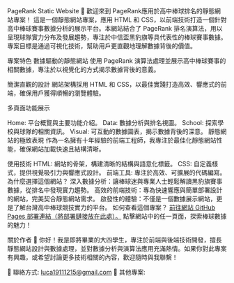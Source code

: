 PageRank Static Website
🎉 歡迎來到 PageRank應用於高中棒球排名的靜態網站專案！
這是一個靜態網站專案，應用 HTML 和 CSS，以前端技術打造一個針對 高中棒球賽事數據分析的展示平台。本網站結合了 PageRank 排名演算法，用以呈現球隊實力分布及發展趨勢，專注於中信盃黑豹旗等具代表性的棒球賽事數據。專案目標是通過可視化技術，幫助用戶更直觀地理解數據背後的價值。

專案特色
數據驅動的靜態網站
使用 PageRank 演算法處理並展示高中棒球賽事的相關數據，專注於以視覺化的方式揭示數據背後的意義。

簡潔直觀的設計
網站架構採用 HTML 和 CSS，以最佳實踐打造高效、響應式的前端，確保用戶獲得順暢的瀏覽體驗。

多頁面功能展示

Home: 平台概覽與主要功能介紹。
Data: 數據分析與排名視圖。
School: 探索學校與球隊的相關資訊。
Visual: 可互動的數據圖表，揭示數據背後的深意。
靜態網站的極致表現
作為一名擁有十年經驗的前端工程師，我專注於最佳化靜態網站性能，確保網站加載快速且結構清晰。

使用技術
HTML: 網站的骨架，構建清晰的結構與語意化標籤。
CSS: 自定義樣式，提供視覺吸引力與響應式設計。
前端工具: 專注於高效、可擴展的代碼編寫。
為什麼選擇這個網站？
深入數據分析：讓棒球迷與專業人士輕鬆解讀黑豹旗賽事數據，從排名中發現實力趨勢。
高效的前端技術：專為快速響應與簡單部署設計的網站，完美契合靜態網站需求。
啟發性的體驗：不僅是一個數據展示網站，更是了解台灣高中棒球競技實力的平台。
如何查看這個專案？
[前往網站 GitHub Pages 部署連結（將部署鏈接放在此處）。](https://lucapow.github.io/PageRank-Static-Website/home.html)
點擊網站中的任一頁面，探索棒球數據的魅力！

關於作者
👋 你好！我是即將畢業的大四學生，專注於前端與後端技術開發，擅長靜態網站設計與數據處理，並對數據分析與演算法應用充滿熱情。如果你對此專案有興趣，或希望討論更多技術相關的內容，歡迎隨時與我聯繫！

📧 聯絡方式: luca19111215@gmail.com
🔗 其他專案: 

